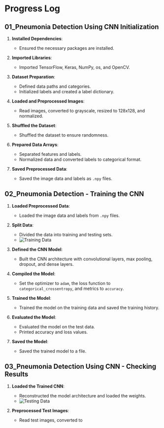 # Progress Log

## 01_Pneumonia Detection Using CNN Initialization

1. **Installed Dependencies**:
   - Ensured the necessary packages are installed.

2. **Imported Libraries**:
   - Imported TensorFlow, Keras, NumPy, os, and OpenCV.

3. **Dataset Preparation**:
   - Defined data paths and categories.
   - Initialized labels and created a label dictionary.

4. **Loaded and Preprocessed Images**:
   - Read images, converted to grayscale, resized to 128x128, and normalized.

5. **Shuffled the Dataset**:
   - Shuffled the dataset to ensure randomness.

6. **Prepared Data Arrays**:
   - Separated features and labels.
   - Normalized data and converted labels to categorical format.

7. **Saved Preprocessed Data**:
   - Saved the image data and labels as `.npy` files.

## 02_Pneumonia Detection - Training the CNN

1. **Loaded Preprocessed Data**:
   - Loaded the image data and labels from `.npy` files.

2. **Split Data**:
   - Divided the data into training and testing sets.
   - ![Training Data](https://drive.google.com/drive/folders/1nhHl5erYCdWv7MHCDed1HAT2aG--1iZT?usp=sharing)

3. **Defined the CNN Model**:
   - Built the CNN architecture with convolutional layers, max pooling, dropout, and dense layers.

4. **Compiled the Model**:
   - Set the optimizer to `adam`, the loss function to `categorical_crossentropy`, and metrics to `accuracy`.

5. **Trained the Model**:
   - Trained the model on the training data and saved the training history.

6. **Evaluated the Model**:
   - Evaluated the model on the test data.
   - Printed accuracy and loss values.

7. **Saved the Model**:
   - Saved the trained model to a file.

## 03_Pneumonia Detection Using CNN - Checking Results

1. **Loaded the Trained CNN**:
   - Reconstructed the model architecture and loaded the weights.
   - ![Testing Data](https://drive.google.com/drive/folders/1Odk-Sbvvv_RrpMOK03HACwhFRcD14XN5?usp=sharing)

2. **Preprocessed Test Images**:
   - Read test images, converted to



